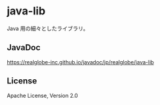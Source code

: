 # java-lib

Java 用の細々としたライブラリ。


## JavaDoc

https://realglobe-inc.github.io/javadoc/jp/realglobe/java-lib


## License

Apache License, Version 2.0
